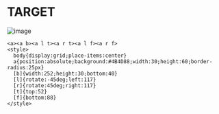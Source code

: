 # TARGET

![image](https://github.com/user-attachments/assets/f2fdd18e-36ee-46da-a9bd-1f2f859a1615)

```
<a><a b><a l t><a r t><a l f><a r f>
<style>
  body{display:grid;place-items:center}
  a{position:absolute;background:#4B4D88;width:30;height:60;border-radius:25px}
  [b]{width:252;height:30;bottom:40}
  [l]{rotate:-45deg;left:117}
  [r]{rotate:45deg;right:117}
  [t]{top:52}
  [f]{bottom:88}
</style>
```
